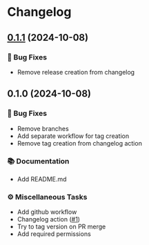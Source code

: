 # Changelog


## [0.1.1](https://github.com/vjousse/changelog-action-test/compare/v0.1.0..v0.1.1) (2024-10-08)



### 🐛 Bug Fixes

- Remove release creation from changelog


## 0.1.0 (2024-10-08)


### 🐛 Bug Fixes

- Remove branches
- Add separate workflow for tag creation
- Remove tag creation from changelog action

### 📚 Documentation

- Add README.md

### ⚙️ Miscellaneous Tasks

- Add github workflow
- Changelog action ([#1](https://github.com/MTES-MCT/ecobalyse/issues/1))
- Try to tag version on PR merge
- Add required permissions

<!-- generated by git-cliff -->
